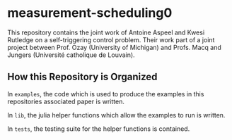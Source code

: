 # measurement-scheduling0
This repository contains the joint work of Antoine Aspeel and Kwesi Rutledge on a self-triggering control problem. Their work part of a joint project between Prof. Ozay (University of Michigan) and Profs. Macq and Jungers (Université catholique de Louvain).

## How this Repository is Organized

In `examples`, the code which is used to produce the examples in this repositories associated paper is written.

In `lib`, the julia helper functions which allow the examples to run is written.

In `tests`, the testing suite for the helper functions is contained.